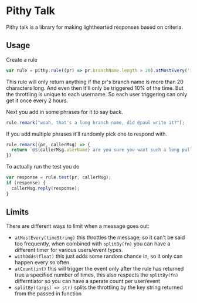 # Pithy Talk
Pithy talk is a library for making lighthearted responses based on criteria.

## Usage

Create a rule

```js
var rule = pithy.rule((pr) => pr.branchName.length > 20).atMostEvery('120 minutes').withOdds(1/10).splitBy((pr, callerMsg) => callerMsg.userName);
```

This rule will only return anything if the pr's branch name is more than 20 characters long.
And even then it'll only be triggered 10% of the time. But the throttling is unique
to each username. So each user triggering can only get it once every 2 hours.

Next you add in some phrases for it to say back.

```js
rule.remark("woah, that's a long branch name, did @paul write it?");
```

If you add multiple phrases it'll randomly pick one to respond with.

```js
rule.remark((pr, callerMsg) => {
  return `@${callerMsg.userName} are you sure you want such a long pull request message?`;
})
```

To actually run the test you do

```js
var response = rule.test(pr, callerMsg);
if (response) {
  callerMsg.reply(response);
}
```

## Limits

There are different ways to limit when a message goes out:

- `atMostEvery(timeString)` this throttles the message, so it can't be said too frequently, when combined with
`splitBy(fn)` you can have a different timer for various users/event types.
- `withOdds(float)` this just adds some random chance in, so it only can happen every so often.
- `atCount(int)` this will trigger the event only after the rule has returned true a specified number of times,
this also respects the `splitBy(fn)` differntiator so you can have a sperate count per user/event
- `splitBy((args) => str)` splits the throttling by the key string returned from the passed in function
